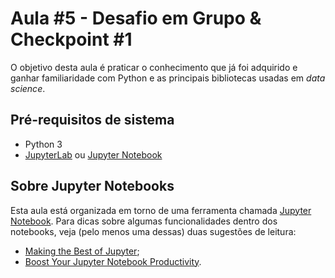 # Aula \#5 - Desafio em Grupo & Checkpoint \#1

O objetivo desta aula é praticar o conhecimento que já foi adquirido e ganhar familiaridade com Python e as
principais bibliotecas usadas em _data science_.

## Pré-requisitos de sistema

* Python 3
* [JupyterLab](https://github.com/jupyterlab/jupyterlab) ou [Jupyter Notebook](http://jupyter.org/install)

## Sobre Jupyter Notebooks

Esta aula está organizada em torno de uma ferramenta chamada [Jupyter Notebook](https://jupyter.org/).
Para dicas sobre algumas funcionalidades dentro dos notebooks, veja (pelo menos uma dessas) duas sugestões de leitura:

* [Making the Best of Jupyter](https://github.com/NirantK/best-of-jupyter/blob/master/README.md);
* [Boost Your Jupyter Notebook Productivity](https://towardsdatascience.com/jupyter-notebook-hints-1f26b08429ad).